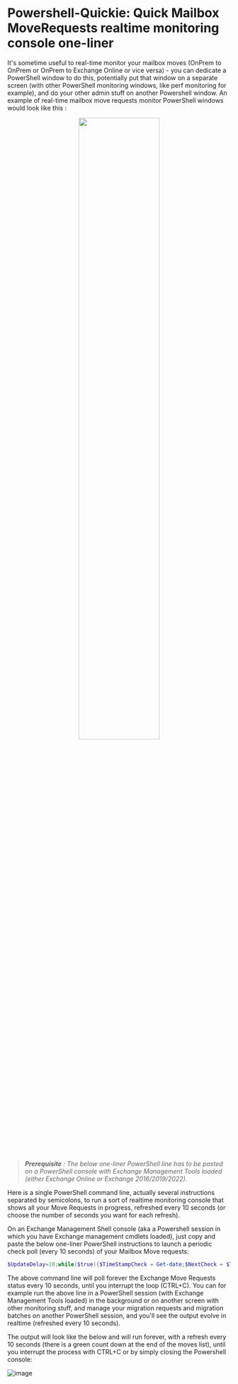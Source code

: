 # Powershell-Quickie: Quick Mailbox MoveRequests realtime monitoring console one-liner

It's sometime useful to real-time monitor your mailbox moves (OnPrem to OnPrem or OnPrem to Exchange Online or vice versa) - you can dedicate a PowerShell window to do this, potentially put that window on a separate screen (with other PowerShell monitoring windows, like perf monitoring for example), and do your other admin stuff on another Powershell window. An example of real-time mailbox move requests monitor PowerShell windows would look like this :

<center><img src=https://user-images.githubusercontent.com/33433229/176021663-5f0e90b3-cfa3-4fcd-9d49-fa4dc63bc43d.png height = "60%" width = "60%" ></center>


> ***Prerequisite** : The below one-liner PowerShell line has to be pasted on a PowerShell console with Exchange Management Tools loaded (either Exchange Online or Exchange 2016/2019/2022).*

Here is a single PowerShell command line, actually several instructions separated by semicolons, to run a sort of realtime monitoring console that shows all your Move Requests in progress, refreshed every 10 seconds (or choose the number of seconds you want for each refresh).

On an Exchange Management Shell console (aka a Powershell session in which you have Exchange management cmdlets loaded), just copy and paste the below one-liner PowerShell instructions to launch a periodic check poll (every 10 seconds) of your Mailbox Move requests:

```powershell
$UpdateDelay=10;while($true){$TimeStampCheck = Get-date;$NextCheck = $TimeStampCheck.AddSeconds(10);$NexStat = get-moverequest | Get-MoveRequestStatistics;cls;Write-Host "Check:$TimeStampCheck";Write-Host "Next Check : $NextCheck";$NexStat | ft DisplayName, PercentComplete, SourceDatabase, TargetDatabase, TotalMailboxSize, StatusDetail -a;write-host "Seconds before new refresh: " -nonewline;For ($i=$UpdateDelay;$i -ge 0;$i--){Write-Host "$i" -ForegroundColor green -nonewline;if ($i -eq $($UpdateDelay - 1)){write-host "`b`b "-nonewline}else{write-host "`b" -nonewline};Sleep 1}}
```

The above command line will poll forever the Exchange Move Requests status every 10 seconds, until you interrupt the loop (CTRL+C). You can for example run the above line in a PowerShell session (with Exchange Management Tools loaded) in the background or on another screen with other monitoring stuff, and manage your migration requests and migration batches on another PowerShell session, and you'll see the output evolve in realtime (refreshed every 10 seconds).

The output will look like the below and will run forever, with a refresh every 10 seconds (there is a green count down at the end of the moves list), until you interrupt the process with CTRL+C or by simply closing the Powershell console:

![image](https://user-images.githubusercontent.com/33433229/176021663-5f0e90b3-cfa3-4fcd-9d49-fa4dc63bc43d.png)
